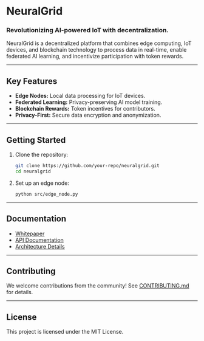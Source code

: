 # NeuralGrid

### Revolutionizing AI-powered IoT with decentralization.

NeuralGrid is a decentralized platform that combines edge computing, IoT devices, and blockchain technology to process data in real-time, enable federated AI learning, and incentivize participation with token rewards.

---

## Key Features
- **Edge Nodes:** Local data processing for IoT devices.
- **Federated Learning:** Privacy-preserving AI model training.
- **Blockchain Rewards:** Token incentives for contributors.
- **Privacy-First:** Secure data encryption and anonymization.

---

## Getting Started
1. Clone the repository:
   ```bash
   git clone https://github.com/your-repo/neuralgrid.git
   cd neuralgrid
   ```
2. Set up an edge node:
   ```bash
   python src/edge_node.py
   ```

---

## Documentation
- [Whitepaper](docs/whitepaper.pdf)
- [API Documentation](docs/api.md)
- [Architecture Details](docs/architecture.md)

---

## Contributing
We welcome contributions from the community! See [CONTRIBUTING.md](CONTRIBUTING.md) for details.

---

## License
This project is licensed under the MIT License.
